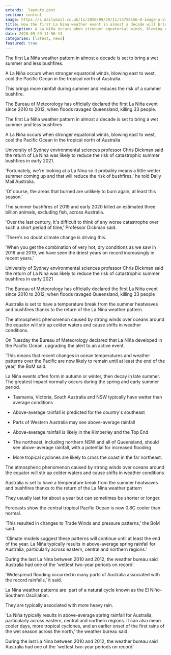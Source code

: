```yaml
---
extends: _layouts.post
section: content
image: https://i.dailymail.co.uk/1s/2020/09/29/11/33758556-0-image-a-23_1601375864061.jpg 
title: How the first La Nina weather event in almost a decade will bring a wet summer 
description: A La Niña occurs when stronger equatorial winds, blowing east to west, cool the Pacific Ocean in the tropical north of Australia. 
date: 2020-09-29-11-56-13 
categories: [latest, news] 
featured: true 
--- 
```

The first La Niña weather pattern in almost a decade is set to bring a wet summer and less bushfires.

A La Niña occurs when stronger equatorial winds, blowing east to west, cool the Pacific Ocean in the tropical north of Australia.

This brings more rainfall during summer and reduces the risk of a summer bushfire.

The Bureau of Meteorology has officially declared the first La Niña event since 2010 to 2012, when floods ravaged Queensland, killing 33 people. 

The first La Niña weather pattern in almost a decade is set to bring a wet summer and less bushfires

A La Niña occurs when stronger equatorial winds, blowing east to west, cool the Pacific Ocean in the tropical north of Australia

University of Sydney environmental sciences professor Chris Dickman said the return of La Nina was likely to reduce the risk of catastrophic summer bushfires in early 2021.

'Fortunately, we're looking at a La Nina so it probably means a little wetter summer coming up and that will reduce the risk of bushfires,' he told Daily Mail Australia.

'Of course, the areas that burned are unlikely to burn again, at least this season.' 

The summer bushfires of 2019 and early 2020 killed an estimated three billion animals, excluding fish, across Australia.

'Over the last century, it's difficult to think of any worse catastrophe over such a short period of time,' Professor Dickman said. 

'There's no doubt climate change is driving this.

'When you get the combination of very hot, dry conditions as we saw in 2018 and 2019, we have seen the driest years on record increasingly in recent years.'

University of Sydney environmental sciences professor Chris Dickman said the return of La Nina was likely to reduce the risk of catastrophic summer bushfires in early 2021 

The Bureau of Meteorology has officially declared the first La Niña event since 2010 to 2012, when floods ravaged Queensland, killing 33 people

Australia is set to have a temperature break from the summer heatwaves and bushfires thanks to the return of the La Nina weather pattern. 

The atmospheric phenomenon caused by strong winds over oceans around the equator will stir up colder waters and cause shifts in weather conditions. 

On Tuesday the Bureau of Meteorology declared that La Niña developed in the Pacific Ocean, upgrading the alert to an active event.

'This means that recent changes in ocean temperatures and weather patterns over the Pacific are now likely to remain until at least the end of the year,' the BoM said.

La Niña events often form in autumn or winter, then decay in late summer. The greatest impact normally occurs during the spring and early summer period.

* Tasmania, Victoria, South Australia and NSW typically have wetter than average conditions

* Above-average rainfall is predicted for the country's southeast

* Parts of Western Australia may see above-average rainfall

* Above-average rainfall is likely in the Kimberley and the Top End

* The northeast, including northern NSW and all of Queensland, should see above-average rainfall, with a potential for increased flooding

* More tropical cyclones are likely to cross the coast in the far northeast.

The atmospheric phenomenon caused by strong winds over oceans around the equator will stir up colder waters and cause shifts in weather conditions

Australia is set to have a temperature break from the summer heatwaves and bushfires thanks to the return of the La Nina weather pattern

They usually last for about a year but can sometimes be shorter or longer.

Forecasts show the central tropical Pacific Ocean is now 0.8C cooler than normal.

'This resulted in changes to Trade Winds and pressure patterns,' the BoM said. 

'Climate models suggest these patterns will continue until at least the end of the year. La Niña typically results in above-average spring rainfall for Australia, particularly across eastern, central and northern regions.' 

During the last La Nina between 2010 and 2012, the weather bureau said Australia had one of the 'wettest two-year periods on record'. 

'Widespread flooding occurred in many parts of Australia associated with the record rainfalls,' it said.

La Nina weather patterns are  part of a natural cycle known as the El Niño-Southern Oscillation.

They are typically associated with more heavy rain.

'La Niña typically results in above-average spring rainfall for Australia, particularly across eastern, central and northern regions. It can also mean cooler days, more tropical cyclones, and an earlier onset of the first rains of the wet season across the north,' the weather bureau said.

During the last La Nina between 2010 and 2012, the weather bureau said Australia had one of the 'wettest two-year periods on record'

